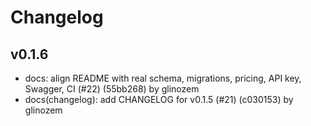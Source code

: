 # Changelog

## v0.1.6

* docs: align README with real schema, migrations, pricing, API key, Swagger, CI (#22) (55bb268) by glinozem
* docs(changelog): add CHANGELOG for v0.1.5 (#21) (c030153) by glinozem
